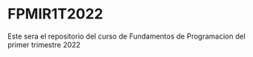 # FPMIR1T2022
Este sera el repositorio del curso de Fundamentos de Programacion del primer trimestre 2022
